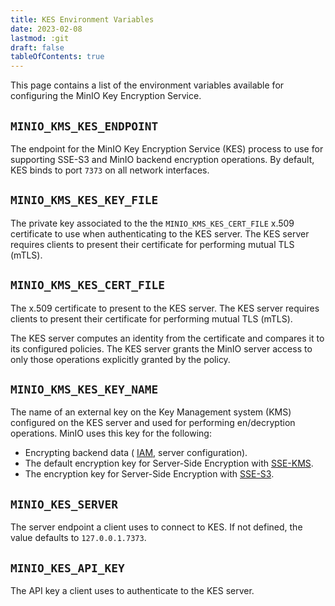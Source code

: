 ```yaml
---
title: KES Environment Variables
date: 2023-02-08
lastmod: :git
draft: false
tableOfContents: true
---
```


This page contains a list of the environment variables available for configuring the MinIO Key Encryption Service.

## `MINIO_KMS_KES_ENDPOINT`

The endpoint for the MinIO Key Encryption Service (KES) process to use for supporting SSE-S3 and MinIO backend encryption operations.
By default, KES binds to port `7373` on all network interfaces.

## `MINIO_KMS_KES_KEY_FILE`

The private key associated to the the `MINIO_KMS_KES_CERT_FILE` x.509 certificate to use when authenticating to the KES server. 
The KES server requires clients to present their certificate for performing mutual TLS (mTLS).

## `MINIO_KMS_KES_CERT_FILE`

The x.509 certificate to present to the KES server. 
The KES server requires clients to present their certificate for performing mutual TLS (mTLS).

The KES server computes an identity from the certificate and compares it to its configured policies. 
The KES server grants the MinIO server access to only those operations explicitly granted by the policy.

## `MINIO_KMS_KES_KEY_NAME`

The name of an external key on the Key Management system (KMS) configured on the KES server and used for performing en/decryption operations. 
MinIO uses this key for the following:

- Encrypting backend data ( [IAM](https://min.io/docs/minio/linux/administration/identity-access-management.html#minio-authentication-and-identity-management), server configuration).
- The default encryption key for Server-Side Encryption with [SSE-KMS](https://min.io/docs/minio/linux/administration/server-side-encryption/server-side-encryption-sse-kms.html#minio-encryption-sse-kms).
- The encryption key for Server-Side Encryption with [SSE-S3](https://min.io/docs/minio/linux/administration/server-side-encryption/server-side-encryption-sse-s3.html#minio-encryption-sse-s3).

## `MINIO_KES_SERVER`

The server endpoint a client uses to connect to KES.
If not defined, the value defaults to `127.0.0.1.7373`.


## `MINIO_KES_API_KEY`

The API key a client uses to authenticate to the KES server.